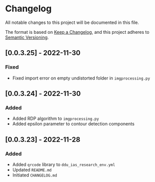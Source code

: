 # Changelog
All notable changes to this project will be documented in this file.

The format is based on [Keep a Changelog](https://keepachangelog.com/en/1.0.0/),
and this project adheres to [Semantic Versioning](https://semver.org/spec/v2.0.0.html).

## [0.0.3.25] - 2022-11-30

### Fixed

- Fixed import error on empty undistorted folder in `imgprocessing.py`

## [0.0.3.24] - 2022-11-30

### Added

- Added RDP algorithm to `imgprocessing.py`
- Added epsilon parameter to contour detection components

## [0.0.3.23] - 2022-11-28

### Added

- Added `qrcode` library to `ddu_ias_research_env.yml`
- Updated `README.md`
- Initiated `CHANGELOG.md`